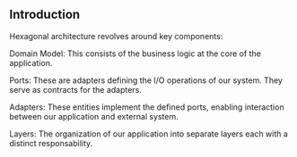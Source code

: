 ## Introduction

Hexagonal architecture revolves around key components:

Domain Model: This consists of the business logic at the core of the application.

Ports: These are adapters defining the I/O operations of our system. They serve as contracts for the adapters.

Adapters: These entities implement the defined ports, enabling interaction between our application and external system.

Layers: The organization of our application into separate layers each with a distinct responsability.
